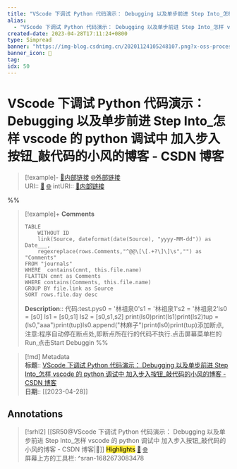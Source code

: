 ```yaml
---
title: "VScode 下调试 Python 代码演示： Debugging 以及单步前进 Step Into_怎样 vscode 的 python 调试中 加入步入按钮_敲代码的小风的博客 - CSDN 博客"
alias: 
  - "VScode 下调试 Python 代码演示： Debugging 以及单步前进 Step Into_怎样 vscode 的 python 调试中 加入步入按钮_敲代码的小风的博客 - CSDN 博客"
created-date: 2023-04-28T17:11:24+0800
type: Simpread
banner: "https://img-blog.csdnimg.cn/20201124105248107.png?x-oss-process=image/watermark,type_ZmFuZ3poZW5naGVpdGk,shadow_10,text_aHR0cHM6Ly9ibG9nLmNzZG4ubmV0L20wXzQ2NjUzNDM3,size_16,color_FFFFFF,t_70#pic_center "
banner_icon: 🔖
tag: 
idx: 50
---
```


# VScode 下调试 Python 代码演示： Debugging 以及单步前进 Step Into_怎样 vscode 的 python 调试中 加入步入按钮_敲代码的小风的博客 - CSDN 博客

> [!example]- [🧷内部链接](<http://localhost:7026/unread/50>) [🌐外部链接](<https://blog.csdn.net/m0_46653437/article/details/110050907>)    
> URI:: [🧷](<http://localhost:7026/unread/50>) [🌐](<https://blog.csdn.net/m0_46653437/article/details/110050907>) 
> intURI:: [🧷内部链接](<http://localhost:7026/reading/50>)

%%
> [!example]+ **Comments**  
> ```dataview
> TABLE 
>     WITHOUT ID
>     link(Source, dateformat(date(Source), "yyyy-MM-dd")) as Date___, 
>     regexreplace(rows.Comments,"^@@\[\[.+?\]\]\s","") as "Comments"
> FROM "journals"
> WHERE  contains(cmnt, this.file.name)
> FLATTEN cmnt as Comments
> WHERE contains(Comments, this.file.name)
> GROUP BY file.link as Source
> SORT rows.file.day desc
> ```
>  **Description**:: 代码:test.pys0 = '林祖泉0's1 = '林祖泉1's2 = '林祖泉2'ls0 = [s0] ls1 = [s0,s1] ls2 = [s0,s1,s2] print(ls0)print(ls1)print(ls2)tup = (ls0,"aaa")print(tup)ls0.append("林麻子")print(ls0)print(tup)添加断点,注意:程序自动停在断点处,即断点所在行的代码不执行.点击屏幕菜单栏的Run,点击Start Debuggin
%%

> [!md] Metadata  
> **标题**:: [VScode 下调试 Python 代码演示： Debugging 以及单步前进 Step Into_怎样 vscode 的 python 调试中 加入步入按钮_敲代码的小风的博客 - CSDN 博客](https://blog.csdn.net/m0_46653437/article/details/110050907)  
> **日期**:: [[2023-04-28]]  

## Annotations


> [!srhl2] [[SR50@VScode 下调试 Python 代码演示： Debugging 以及单步前进 Step Into_怎样 vscode 的 python 调试中 加入步入按钮_敲代码的小风的博客 - CSDN 博客|📄]] <mark style="background-color: #ffeb3b">Highlights</mark> [🧷](<http://localhost:7026/unread/50#id=1682673083478>) [🌐](<http://localhost:7026/reading/50#id=1682673083478>)   
> 屏幕上方的工具栏:
> ^sran-1682673083478
 
 